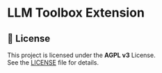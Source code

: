 # LLM Toolbox Extension

## 📜 License  
This project is licensed under the **AGPL v3** License.  
See the [LICENSE](./LICENSE) file for details.  
